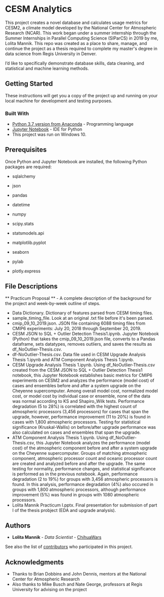 # CESM Analytics

This project creates a novel database and calculates usage metrics for CESM2, a climate model developed by the National Center for Atmospheric Research (NCAR). This work began under a summer internship through the Summer Internships in Parallel Computing Science (SIParCS) in 2019 by me, Lolita Mannik. This repo was created as a place to share, manage, and continue the project as a thesis required to complete my master's degree in data science from Regis University in Denver. 

I’d like to specifically demonstrate database skills, data cleaning, and statistical and machine learning methods. 

## Getting Started

These instructions will get you a copy of the project up and running on your local machine for development and testing purposes.  

### Built With

* [Python 3.7 version from Anaconda](https://www.anaconda.com/distribution/) - Programming language
* [Jupyter Notebook](https://jupyter.org/install) - IDE for Python
* This project was run on Windows 10.

## Prerequisites
Once Python and Jupyter Notebook are installed, the following Python packages are required:

* sqlalchemy 
* json
* pandas
* datetime

* numpy 
* scipy.stats
* statsmodels.api

* matplotlib.pyplot 
* seaborn 
* pylab
* plotly.express


## File Descriptions
** Practicum Proposal ** - A complete description of the background for the project and week-by-week outline of steps.
* Data Dictionary. Dictionary of features parsed from CESM timing files.
* sample_timing_file. Look at an original .txt file before it's been parsed.
* cmip_09_10_2019.json. JSON file containing 6088 timing files from CMIP6 experiments: July 20, 2018 through September 20, 2019.
* CESM JSON to SQL + Outlier Detection Thesis1.ipynb. Jupyter Notebook (Python) that takes the cmip_09_10_2019.json file, converts to a Pandas dataframe, sets datatypes, removes outliers, and saves the results as df_NoOutlier-Thesis.csv.
* df-NoOutlier-Thesis.csv. Data file used in CESM Upgrade Analysis Thesis 1.ipynb and ATM Component Analysis Thesis 1.ipynb.
* CESM Upgrade Analysis Thesis 1.ipynb. Using df_NoOutlier-Thesis.csv created from the CESM JSON to SQL + Outlier Detection Thesis1 notebook, this Jupyter Notebook establishes basic metrics for CMIP6 experiments on CESM2 and analyzes the performance (model cost) of cases and ensembles before and after a system upgrade on the Cheyenne supercomputer. Among overall model cost, normalized model cost, or model cost by individual case or ensemble, none of the data was normal according to KS and Shapiro_Wilk tests. Performance degradation (5 to 28%) is correlated with the highest count of atmospheric processors (3,456 processors) for cases that span the upgrade, however, performance improvement (11 to 20%) is found in cases with 1,800 atmospheric processors. Testing for statistical significance (Kruskal-Wallis) on before/after upgrade performance was also calculated on cases and ensembles that span the upgrade.
* ATM Component Analysis Thesis 1.ipynb. Using df_NoOutlier-Thesis.csv, this Jupyter Notebook analyzes the performance (model cost) of the atmospheric component before and after a system upgrade on the Cheyenne supercomputer. Groups of matching atmospheric component, atmospheric processor count and oceanic processor count are created and analyzed before and after the upgrade. The same testing for normality, performance changes, and statistical significance is performed as in the previous notebook. Again, performance degradation (2 to 19%) for groups with 3,456 atmospheric processors is found. In this analysis, performance degradation (4%) also occured in groups with 1,800 atmospheric processors, although performance improvement (5%) was found in groups with 1080 atmospheric processors.
* Lolita Mannik Practicum I.pptx. Final presentation for submission of part I of the thesis probject (EDA and upgrade analysis). 

## Authors

* **Lolita Mannik** - *Data Scientist* - [ChihuaWars](https://github.com/chihuawars)

See also the list of [contributors](https://github.com/your/project/contributors) who participated in this project.

## Acknowledgments

* Thanks to Brian Dobbins and John Dennis, mentors at the National Center for Atmospheric Research
* Also thanks to Mike Busch and Nate George, professors at Regis University for advising on the project
